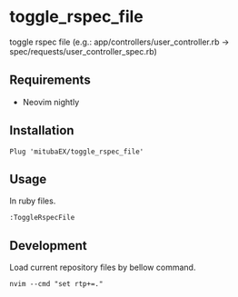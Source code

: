 # toggle_rspec_file

toggle rspec file
(e.g.: app/controllers/user_controller.rb -> spec/requests/user_controller_spec.rb)

## Requirements

- Neovim nightly

## Installation

```
Plug 'mitubaEX/toggle_rspec_file'
```

## Usage

In ruby files.

```
:ToggleRspecFile
```

## Development

Load current repository files by bellow command.

```
nvim --cmd "set rtp+=."
```
